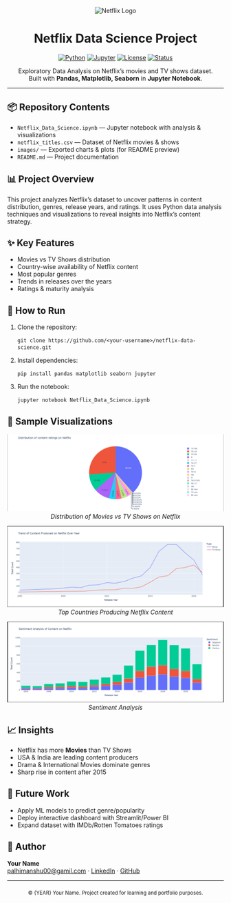 <!-- Header -->
<p align="center">
  <img src="https://upload.wikimedia.org/wikipedia/commons/0/08/Netflix_2015_logo.svg" alt="Netflix Logo" width="250"/>
</p>

<h1 align="center">Netflix Data Science Project</h1>

<p align="center">
  <a href="#"><img alt="Python" src="https://img.shields.io/badge/Python-3.9-blue"></a>
  <a href="#"><img alt="Jupyter" src="https://img.shields.io/badge/Notebook-Jupyter-orange"></a>
  <a href="#"><img alt="License" src="https://img.shields.io/badge/License-MIT-green"></a>
  <a href="#"><img alt="Status" src="https://img.shields.io/badge/Status-Active-success"></a>
</p>

<p align="center">
  Exploratory Data Analysis on Netflix’s movies and TV shows dataset.<br/>
  Built with <b>Pandas, Matplotlib, Seaborn</b> in <b>Jupyter Notebook</b>.
</p>

<hr/>

<h2>📦 Repository Contents</h2>

<ul>
  <li><code>Netflix_Data_Science.ipynb</code> — Jupyter notebook with analysis & visualizations</li>
  <li><code>netflix_titles.csv</code> — Dataset of Netflix movies & shows</li>
  <li><code>images/</code> — Exported charts & plots (for README preview)</li>
  <li><code>README.md</code> — Project documentation</li>
</ul>

<h2>📊 Project Overview</h2>

<p>
This project analyzes Netflix’s dataset to uncover patterns in content distribution, genres, release years, and ratings.  
It uses Python data analysis techniques and visualizations to reveal insights into Netflix’s content strategy.
</p>

<h2>✨ Key Features</h2>

<ul>
  <li>Movies vs TV Shows distribution</li>
  <li>Country-wise availability of Netflix content</li>
  <li>Most popular genres</li>
  <li>Trends in releases over the years</li>
  <li>Ratings & maturity analysis</li>
</ul>

<h2>🚀 How to Run</h2>

<ol>
  <li>Clone the repository:
    <pre><code>git clone https://github.com/&lt;your-username&gt;/netflix-data-science.git</code></pre>
  </li>
  <li>Install dependencies:
    <pre><code>pip install pandas matplotlib seaborn jupyter</code></pre>
  </li>
  <li>Run the notebook:
    <pre><code>jupyter notebook Netflix_Data_Science.ipynb</code></pre>
  </li>
</ol>

<h2>📸 Sample Visualizations</h2>

<p align="center">
  <img src="https://github.com/DeepanshuGI/NETFLIX-Data-Science/blob/master/Distibution.png" alt="Movies vs TV Shows" width="600"/><br/>
  <em>Distribution of Movies vs TV Shows on Netflix</em>
</p>

<p align="center">
  <img src="https://github.com/DeepanshuGI/NETFLIX-Data-Science/blob/master/M%20vs%20T.png" alt="Top Countries" width="600"/><br/>
  <em>Top Countries Producing Netflix Content</em>
</p>

<p align="center">
  <img src="https://github.com/DeepanshuGI/NETFLIX-Data-Science/blob/master/sentiment%20analysis.png" alt="Sentiment Analysis" width="600"/><br/>
  <em>Sentiment Analysis</em>
</p>

<h2>📈 Insights</h2>

<ul>
  <li>Netflix has more <b>Movies</b> than TV Shows</li>
  <li>USA & India are leading content producers</li>
  <li>Drama & International Movies dominate genres</li>
  <li>Sharp rise in content after 2015</li>
</ul>

<h2>📌 Future Work</h2>

<ul>
  <li>Apply ML models to predict genre/popularity</li>
  <li>Deploy interactive dashboard with Streamlit/Power BI</li>
  <li>Expand dataset with IMDb/Rotten Tomatoes ratings</li>
</ul>

<h2>👤 Author</h2>

<p>
<strong>Your Name</strong><br/>
<a href="mailto:palhimanshu00@gmail.com">palhimanshu00@gamil.com</a> · 
<a href="https://www.linkedin.com/in/deepanshu-pal/">LinkedIn</a> · 
<a href="https://github.com/DeepanshuGI">GitHub</a>
</p>

<hr/>

<p align="center">
  <sub>© {YEAR} Your Name. Project created for learning and portfolio purposes.</sub>
</p>
